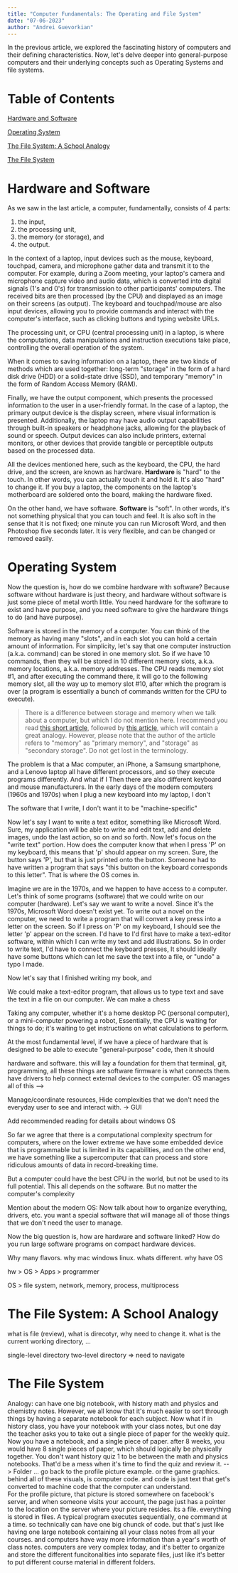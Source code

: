 ```yaml
---
title: "Computer Fundamentals: The Operating and File System"
date: "07-06-2023"
author: "Andrei Guevorkian"
---
```

In the previous article, we explored the fascinating history of computers and their defining characteristics. Now, let's delve deeper into general-purpose computers and their underlying concepts such as Operating Systems and file systems.

# Table of Contents

[Hardware and Software](#hardware-and-software)

[Operating System](#operating-system)

[The File System: A School Analogy](#the-file-system-a-school-analogy)

[The File System](#the-file-system)

# Hardware and Software

As we saw in the last article, a computer, fundamentally, consists of 4 parts:
1. the input, 
2. the processing unit, 
3. the memory (or storage), and 
4. the output.

In the context of a laptop, input devices such as the mouse, keyboard, touchpad, camera, and microphone gather data and transmit it to the computer. For example, during a Zoom meeting, your laptop's camera and microphone capture video and audio data, which is converted into digital signals (1's and 0's) for transmission to other participants' computers. The received bits are then processed (by the CPU) and displayed as an image on their screens (as output). The keyboard and touchpad/mouse are also input devices, allowing you to provide commands and interact with the computer's interface, such as clicking buttons and typing website URLs.

The processing unit, or CPU (central processing unit) in a laptop, is where the computations, data manipulations and instruction executions take place, controlling the overall operation of the system.

When it comes to saving information on a laptop, there are two kinds of methods which are used together: long-term "storage" in the form of a hard disk drive (HDD) or a solid-state drive (SSD), and temporary "memory" in the form of Random Access Memory (RAM).

Finally, we have the output component, which presents the processed information to the user in a user-friendly format. In the case of a laptop, the primary output device is the display screen, where visual information is presented. Additionally, the laptop may have audio output capabilities through built-in speakers or headphone jacks, allowing for the playback of sound or speech. Output devices can also include printers, external monitors, or other devices that provide tangible or perceptible outputs based on the processed data.

All the devices mentioned here, such as the keyboard, the CPU, the hard drive, and the screen, are known as hardware. **Hardware** is "hard" to the touch. In other words, you can actually touch it and hold it. It's also "hard" to change it. If you buy a laptop, the components on the laptop's motherboard are soldered onto the board, making the hardware fixed. 

On the other hand, we have software. **Software** is "soft". In other words, it's not something physical that you can touch and feel. It is also soft in the sense that it is not fixed; one minute you can run Microsoft Word, and then Photoshop five seconds later. It is very flexible, and can be changed or removed easily.

# Operating System

Now the question is, how do we combine hardware with software? Because software without hardware is just theory, and hardware without software is just some piece of metal worth little. You need hardware for the software to exist and have purpose, and you need software to give the hardware things to do (and have purpose).

Software is stored in the memory of a computer. You can think of the memory as having many "slots", and in each slot you can hold a certain amount of information. For simplicity, let's say that one computer instruction (a.k.a. command) can be stored in one memory slot. So if we have 10 commands, then they will be stored in 10 different memory slots, a.k.a. memory locations, a.k.a. memory addresses. The CPU reads memory slot #1, and after executing the command there, it will go to the following memory slot, all the way up to memory slot #10, after which the program is over (a program is essentially a bunch of commands written for the CPU to execute).

> There is a difference between storage and memory when we talk about a computer, but which I do not mention here. I recommend you read [this short article](https://student.cs.uwaterloo.ca/~cs100/F21content/02-03-secondary-storage.html), followed by [this article](https://student.cs.uwaterloo.ca/~cs100/F21content/02-04-memory.html), which will contain a great analogy. However, please note that the author of the article refers to "memory" as "primary memory", and "storage" as "secondary storage". Do not get lost in the terminology.

The problem is that a Mac computer, an iPhone, a Samsung smartphone, and a Lenovo laptop all have different processors, and so they execute programs differently. And what if I  Then there are also different keyboard and mouse manufacturers. In the early days of the modern computers (1960s and 1970s) when I plug a new keyboard into my laptop, I don't 

The software that I write, I don't want it to be "machine-specific"

Now let's say I want to write a text editor, something like Microsoft Word. Sure, my application will be able to write and edit text, add and delete images, undo the last action, so on and so forth. Now let's focus on the "write text" portion. How does the computer know that when I press 'P' on my keyboard, this means that 'p' should appear on my screen. Sure, the button says 'P', but that is just printed onto the button. Someone had to have written a program that says "this button on the keyboard corresponds to this letter". That is where the OS comes in.

Imagine we are in the 1970s, and we happen to have access to a computer. Let's think of some programs (software) that we could write on our computer (hardware). Let's say we want to write a novel. Since it's the 1970s, Microsoft Word doesn't exist yet. To write out a novel on the computer, we need to write a program that will convert a key press into a letter on the screen. So if I press on 'P' on my keyboard, I should see the letter 'p' appear on the screen. I'd have to I'd first have to make a text-editor software, within which I can write my text and add illustrations. So in order to write text, I'd have to connect the keyboard presses,  It should ideally have some buttons which can let me save the text into a file, or "undo" a typo I made. 

Now let's say that I finished writing my book, and

We could make a text-editor program, that allows us to type text and save the text in a file on our computer. We can make a chess 

Taking any computer, whether it's a home desktop PC (personal computer), or a mini-computer powering a robot, 
Essentially, the CPU is waiting for things to do; it's waiting to get instructions on what calculations to perform.

At the most fundamental level, if we have a piece of hardware that is designed to be able to execute "general-purpose" code, then it should 

hardware and software. this will lay a foundation for them that terminal, git, programming, all these things are software
firmware is what connects them. have drivers to help connect external devices to the computer. OS manages all of this -->

Manage/coordinate resources, Hide complexities that we don't need the everyday user to see and interact with. -> GUI

Add recommended reading for details about windows OS

So far we agree that there is a computational complexity spectrum for computers, where on the lower extreme we have some embedded device that is programmable but is limited in its capabilities, and on the other end, we have something like a supercomputer that can process and store ridiculous amounts of data in record-breaking time.

But a computer could have the best CPU in the world, but not be used to its full potential. This all depends on the software.
But no matter the computer's complexity

Mention about the modern OS:
Now talk about how to organize everything, drivers, etc. you want a special software that will manage all of those things that we don't need the user to manage. 


Now the big question is, how are hardware and software linked? How do you run large software programs on compact hardware devices.

Why many flavors. why mac windows linux. whats different. why have OS

hw > OS > Apps > programmer

OS > file system, network, memory, process, multiprocess

# The File System: A School Analogy

what is file (review), what is direcotyr, why need to change it. what is the current working directory, ...

single-level directory
two-level directory => need to navigate

# The File System 
Analogy: can have one big notebook, with history math and physics and chemistry notes. However, we all know that it's much easier to sort through things by having a separate notebook for each subject.
Now what if in history class, you have your notebook with your class notes, but one day the teacher asks you to take out a single piece of paper for the weekly quiz. Now you have a notebook, and a single piece of paper. after 8 weeks, you would have 8 single pieces of paper, which should logically be physically together. You don't want history quiz 1 to be between the math and physics notebooks. That'd be a mess when it's time to find the quiz and review it. --> Folder ...
go back to the profile picture example. or the game graphics. behind all of these visuals, is computer code. and code is just text that get's converted to machine code that the computer can understand.  
For the profile picture, that picture is stored somewhere on facebook's server, and when someone visits your account, the page just has a pointer to the location on the server where your picture resides. its a file. everything is stored in files. A typical program executes sequentially, one command at a time. so technically can have one big chunck of code. but that's just like having one large notebook containing all your class notes from all your courses. and computers have way more information than a year's worth of class notes. computers are very complex today, and it's better to organize and store the different funcitonalities into separate files, just like it's better to put different course material in different folders.

